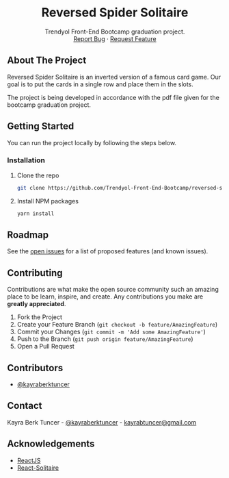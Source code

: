 <!-- PROJECT LOGO -->
<p align="center">
  <h1 align="center">Reversed Spider Solitaire</h1>
  <p align="center">
    Trendyol Front-End Bootcamp graduation project.
    <br />
    <a href="https://github.com/Trendyol-Front-End-Bootcamp/reversed-spider-solitaire/issues">Report Bug</a>
    ·
    <a href="https://github.com/Trendyol-Front-End-Bootcamp/reversed-spider-solitaire/issues">Request Feature</a>
  </p>
</p>

<!-- ABOUT THE PROJECT -->
## About The Project

Reversed Spider Solitaire is an inverted version of a famous card game. Our goal is to put the cards in a single row and place them in the slots.

The project is being developed in accordance with the pdf file given for the bootcamp graduation project.

<!-- GETTING STARTED -->
## Getting Started

You can run the project locally by following the steps below.

### Installation

1. Clone the repo
   ```sh
   git clone https://github.com/Trendyol-Front-End-Bootcamp/reversed-spider-solitaire.git
   ```
2. Install NPM packages
   ```sh
   yarn install
   ```

<!-- ROADMAP -->
## Roadmap

See the [open issues](https://github.com/Trendyol-Front-End-Bootcamp/reversed-spider-solitaire/issues) for a list of proposed features (and known issues).

<!-- CONTRIBUTING -->
## Contributing

Contributions are what make the open source community such an amazing place to be learn, inspire, and create. Any contributions you make are **greatly appreciated**.

1. Fork the Project
2. Create your Feature Branch (`git checkout -b feature/AmazingFeature`)
3. Commit your Changes (`git commit -m 'Add some AmazingFeature'`)
4. Push to the Branch (`git push origin feature/AmazingFeature`)
5. Open a Pull Request

## Contributors

- [@kayraberktuncer](https://github.com/kayraberktuncer)

<!-- CONTACT -->
## Contact

Kayra Berk Tuncer - [@kayraberktuncer](https://twitter.com/kayraberktuncer) - [kayrabtuncer@gmail.com](mailto://kayrabtuncer@gmail.com)

<!-- ACKNOWLEDGEMENTS -->
## Acknowledgements
* [ReactJS](https://reactjs.org/)
* [React-Solitaire](https://github.com/ashish0910/React-Solitaire)

